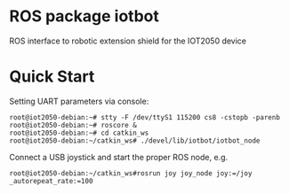 # ROS package iotbot
ROS interface to robotic extension shield for the IOT2050 device

# Quick Start
Setting UART parameters via console:
```console
root@iot2050-debian:~# stty -F /dev/ttyS1 115200 cs8 -cstopb -parenb
root@iot2050-debian:~# roscore &
root@iot2050-debian:~# cd catkin_ws
root@iot2050-debian:~/catkin_ws# ./devel/lib/iotbot/iotbot_node
```

Connect a USB joystick and start the proper ROS node, e.g.
```console
root@iot2050-debian:~/catkin_ws#rosrun joy joy_node joy:=/joy _autorepeat_rate:=100
```

